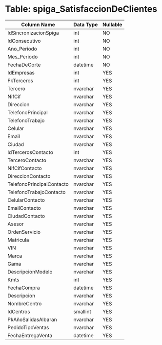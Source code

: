 # Table: spiga_SatisfaccionDeClientes

| Column Name | Data Type | Nullable |
|-------------|-----------|----------|
| IdSincronizacionSpiga | int | NO |
| IdConsecutivo | int | NO |
| Ano_Periodo | int | NO |
| Mes_Periodo | int | NO |
| FechaDeCorte | datetime | NO |
| IdEmpresas | int | YES |
| FkTerceros | int | YES |
| Tercero | nvarchar | YES |
| NifCif | nvarchar | YES |
| Direccion | nvarchar | YES |
| TelefonoPrincipal | nvarchar | YES |
| TelefonoTrabajo | nvarchar | YES |
| Celular | nvarchar | YES |
| Email | nvarchar | YES |
| Ciudad | nvarchar | YES |
| IdTercerosContacto | int | YES |
| TerceroContacto | nvarchar | YES |
| NifCifContacto | nvarchar | YES |
| DireccionContacto | nvarchar | YES |
| TelefonoPrincipalContacto | nvarchar | YES |
| TelefonoTrabajoContacto | nvarchar | YES |
| CelularContacto | nvarchar | YES |
| EmailContacto | nvarchar | YES |
| CiudadContacto | nvarchar | YES |
| Asesor | nvarchar | YES |
| OrdenServicio | nvarchar | YES |
| Matricula | nvarchar | YES |
| VIN | nvarchar | YES |
| Marca | nvarchar | YES |
| Gama | nvarchar | YES |
| DescripcionModelo | nvarchar | YES |
| Kmts | int | YES |
| FechaCompra | datetime | YES |
| Descripcion | nvarchar | YES |
| NombreCentro | nvarchar | YES |
| IdCentros | smallint | YES |
| PkAñoSalidasAlbaran | nvarchar | YES |
| PedidoTipoVentas | nvarchar | YES |
| FechaEntregaVenta | datetime | YES |
